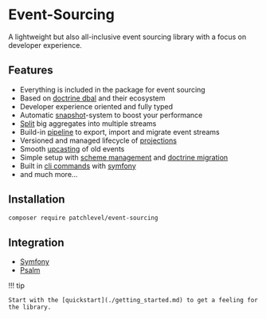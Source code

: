 # Event-Sourcing

A lightweight but also all-inclusive event sourcing library with a focus on developer experience.

## Features

* Everything is included in the package for event sourcing
* Based on [doctrine dbal](https://github.com/doctrine/dbal) and their ecosystem
* Developer experience oriented and fully typed
* Automatic [snapshot](snapshots.md)-system to boost your performance
* [Split](split_stream.md) big aggregates into multiple streams
* Build-in [pipeline](pipeline.md) to export, import and migrate event streams
* Versioned and managed lifecycle of [projections](projection.md)
* Smooth [upcasting](upcasting.md) of old events
* Simple setup with [scheme management](store.md) and [doctrine migration](migration.md)
* Built in [cli commands](cli.md) with [symfony](https://symfony.com/)
* and much more...

## Installation

```bash
composer require patchlevel/event-sourcing
```

## Integration

* [Symfony](https://github.com/patchlevel/event-sourcing-bundle)
* [Psalm](https://github.com/patchlevel/event-sourcing-psalm-plugin)

!!! tip

    Start with the [quickstart](./getting_started.md) to get a feeling for the library.
